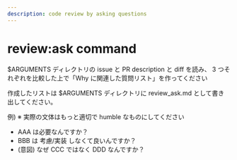 ```yaml
---
description: code review by asking questions
---
```


# review:ask command

$ARGUMENTS ディレクトリの issue と PR description と diff を読み、
3 つそれぞれを比較した上で「Why に関連した質問リスト」を作ってください

作成したリストは $ARGUMENTS ディレクトリに review_ask.md として書き出してください。

例) ※ 実際の文体はもっと適切で humble なものにしてください

- AAA は必要なんですか？
- BBB は 考慮/実装 しなくて良いんですか？
- (意図) なぜ CCC ではなく DDD なんですか？
